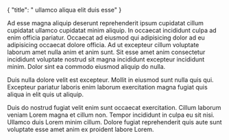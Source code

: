 {
  "title": " ullamco aliqua elit duis esse"
}

Ad esse magna aliquip deserunt reprehenderit ipsum cupidatat cillum cupidatat ullamco cupidatat minim aliquip. In occaecat incididunt culpa ad enim officia pariatur. Occaecat ad eiusmod qui adipisicing dolor ad eu adipisicing occaecat dolore officia. Ad ut excepteur cillum voluptate laborum amet nulla anim et anim sunt. Sit esse amet anim consectetur incididunt voluptate nostrud sit magna incididunt excepteur incididunt minim. Dolor sint ea commodo eiusmod aliquip do nulla.

Duis nulla dolore velit est excepteur. Mollit in eiusmod sunt nulla quis qui. Excepteur pariatur laboris enim laborum exercitation magna fugiat quis aliqua in elit quis ut aliquip.

Duis do nostrud fugiat velit enim sunt occaecat exercitation. Cillum laborum veniam Lorem magna et cillum non. Tempor incididunt in culpa eu sit nisi. Ullamco duis Lorem minim cillum. Dolore fugiat reprehenderit quis aute sunt voluptate esse amet anim ex proident labore Lorem.
